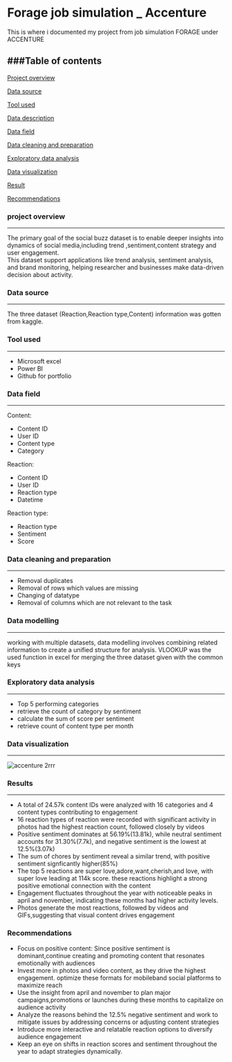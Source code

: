 # Forage job simulation _ Accenture
This is where i documented my project from job simulation FORAGE under ACCENTURE

###Table of contents 
---
[Project overview](#project-overview)

[Data source](#Data-source)

[Tool used](Tool-used)

[Data description](#Data-description)

[Data field](Data-field)

[Data cleaning and preparation](#Data-cleaning-and-preparation)

[Exploratory data analysis](#Exploratory-data-analysis)

[Data visualization](#Data-visualization)

[Result](Result)

[Recommendations](#Recommendations)


### project overview
---
The primary goal of the social buzz dataset is to enable deeper insights into dynamics of social media,including trend ,sentiment,content strategy and user engagement.  
This dataset support applications like trend analysis, sentiment analysis, and brand monitoring, helping researcher and businesses make data-driven decision about activity.

### Data source
---
The three dataset (Reaction,Reaction type,Content) information was gotten from kaggle.

### Tool used
---
- Microsoft excel
- Power BI
- Github for portfolio 

### Data field
---
Content: 
- Content ID
- User ID
- Content type
- Category

Reaction:
- Content ID
- User ID
- Reaction type
- Datetime

Reaction type:
- Reaction type
- Sentiment
- Score

### Data cleaning and preparation
---
- Removal duplicates
- Removal of rows which values are missing
- Changing of datatype
- Removal of columns which are not relevant to the task

### Data modelling
---
working with multiple datasets, data modelling involves combining related information to create a unified structure for analysis. VLOOKUP was the used function in excel for merging the three dataset given with the common keys

### Exploratory data analysis
---
- Top 5 performing categories
- retrieve the count of category by sentiment
- calculate the sum of score per sentiment
- retrieve count of content type per month

### Data visualization
---
![accenture 2rrr](https://github.com/user-attachments/assets/96b64437-5f95-45da-a7e3-e5afbf13825a)

### Results
---
- A total of 24.57k content IDs were analyzed with 16 categories and 4 content types contributing to engagement
- 16 reaction types of reaction were recorded with significant activity in photos had the highest reaction count, followed closely by videos
- Positive sentiment dominates at 56.19%(13.81k), while neutral sentiment accounts for 31.30%(7.7k), and negative sentiment is the lowest at 12.5%(3.07k)
- The sum of chores by sentiment reveal a similar trend, with positive sentiment signficantly higher(85%)
- The top 5 reactions are super love,adore,want,cherish,and love, with super love leading at 114k score. these reactions highlight a strong positive emotional connection with the content
- Engagement fluctuates throughout the year with noticeable peaks in april and november, indicating these months had higher activity levels.
- Photos generate the most reactions, followed by videos and GIFs,suggesting that visual content drives engagement


### Recommendations
- Focus on positive content: Since positive sentiment is dominant,continue creating and promoting content that resonates emotionally with audiences
- Invest more in photos and video content, as they drive the highest engagement. optimize these formats for mobileband social platforms to maximize reach
- Use the insight from april and november to plan major campaigns,promotions or launches during these months to capitalize on audience activity
- Analyze the reasons behind the 12.5% negative sentiment and work to mitigate issues by addressing concerns or adjusting content strategies
- Introduce more interactive and relatable reaction options to diversify audience engagement 
- Keep an eye on shifts in reaction scores and sentiment throughout the year to adapt strategies dynamically.




